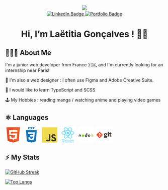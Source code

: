 <div id="header" align="center">
<img src="https://media.giphy.com/media/L1R1tvI9svkIWwpVYr/giphy.gif"/>
</div>
<div id="badges" align="center">
  <a href="https://www.linkedin.com/in/la%C3%ABtitia-gon%C3%A7alves-9807b68b/">
    <img src="https://img.shields.io/badge/LinkedIn-blue?style=for-the-badge&logo=linkedin&logoColor=white" alt="LinkedIn Badge"/>
  </a>
  <a href="https://www.aedesignweb.fr">
    <img src="https://img.shields.io/badge/My Portfolio-ff69b4?style=for-the-badge" alt="Portfolio Badge"/>
  </a>
</div>

<h1 align="center">Hi, I’m Laëtitia Gonçalves ! 👋🏼</h1>

<h2>👩🏻‍💻 About Me</h2>

<p> I'm a junior web developer from France 🇫🇷, and I'm currently looking for an internship near Paris! </p>
<p> 🎨 I'm also a web designer : I often use Figma and Adobe Creative Suite. </p> 
<p> 🌱 I would like to learn TypeScript and SCSS </p> 
<p> 🕹 My Hobbies : reading manga / watching anime and playing video games </p> 

<h2>⚛️ Languages</h2>

<div>
    <img src="https://github.com/devicons/devicon/blob/master/icons/html5/html5-original.svg" title="HTML5" alt="HTML" width="50" height="50"/>&nbsp;
  <img src="https://github.com/devicons/devicon/blob/master/icons/css3/css3-plain-wordmark.svg"  title="CSS3" alt="CSS" width="50" height="50"/>&nbsp;
  <img src="https://github.com/devicons/devicon/blob/master/icons/javascript/javascript-original.svg" title="JavaScript" alt="JavaScript" width="50" height="50"/>&nbsp;
  <img src="https://github.com/devicons/devicon/blob/master/icons/react/react-original-wordmark.svg" title="React" alt="React" width="50" height="50"/>&nbsp;
  <img src="https://github.com/devicons/devicon/blob/master/icons/nodejs/nodejs-original-wordmark.svg" title="NodeJS" alt="NodeJS" width="50" height="50"/>&nbsp;
  <img src="https://github.com/devicons/devicon/blob/master/icons/git/git-original-wordmark.svg" title="Git" **alt="Git" width="50" height="50"/>
</div>

<h2>⚡️ My Stats</h2>

[![GitHub Streak](http://github-readme-streak-stats.herokuapp.com?user=LaetitiaGoncalves&theme=dark&locale=en)](https://git.io/streak-stats)

[![Top Langs](https://github-readme-stats.vercel.app/api/top-langs/?username=LaetitiaGoncalves&theme=dark)](https://github.com/anuraghazra/github-readme-stats)



<!---
LaetitiaGoncalves/LaetitiaGoncalves is a ✨ special ✨ repository because its `README.md` (this file) appears on your GitHub profile.
You can click the Preview link to take a look at your changes.
--->
